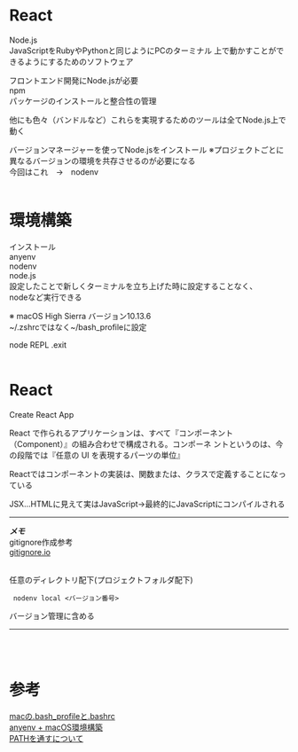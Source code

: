 # React

Node.js  
JavaScriptをRubyやPythonと同じようにPCのターミナル
上で動かすことができるようにするためのソフトウェア

フロントエンド開発にNode.jsが必要  
npm  
パッケージのインストールと整合性の管理

他にも色々（バンドルなど）これらを実現するためのツールは全てNode.js上で動く

バージョンマネージャーを使ってNode.jsをインストール
※プロジェクトごとに異なるバージョンの環境を共存させるのが必要になる  
今回はこれ　→　nodenv
<BR>
<BR>
# 環境構築
インストール  
anyenv  
nodenv  
node.js  
設定したことで新しくターミナルを立ち上げた時に設定することなく、  
nodeなど実行できる


※ macOS High Sierra バージョン10.13.6  
 ~/.zshrcではなく~/bash_profileに設定

node REPL .exit
<BR>
<BR>
# React

Create React App

React で作られるアプリケーションは、すべて『コンポーネント（Component）』の組み合わせで構成される。コンポーネ
ントというのは、今の段階では『任意の UI を表現するパーツの単位』

Reactではコンポーネントの実装は、関数または、クラスで定義することになっている

JSX...HTMLに見えて実はJavaScript→最終的にJavaScriptにコンパイルされる

___  
***メモ***<BR>
gitignore作成参考<BR>
[gitignore.io](https://www.toptal.com/developers/gitignore)<BR><BR>

任意のディレクトリ配下(プロジェクトフォルダ配下)<BR>

​```
nodenv local <バージョン番号>
​```

バージョン管理に含める

___

<BR>
<BR>

# 参考　　
[macの.bash_profileと.bashrc](https://qiita.com/Yuuki557/items/bda36910605b308122d2)  
[anyenv + macOS環境構築](https://qiita.com/rinpa/items/81766cd6a7b23dea9f3c)  
[PATHを通すについて](https://qiita.com/HANYA/items/1bf072343ef12deeb974)  



